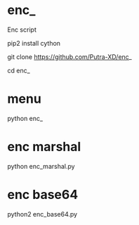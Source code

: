 # enc_
Enc script

pip2 install cython

git clone https://github.com/Putra-XD/enc_

cd enc_

# menu

python enc_ 

# enc marshal

python enc_marshal.py

# enc base64 

python2 enc_base64.py
